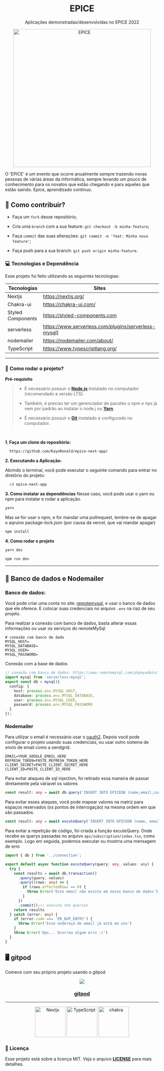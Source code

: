 <h1 align="center">
    <strong>EPICE</strong>
</h1>
<p align="center">
Aplicações demonstradas/desenvolvidas no EPICE 2022
</p>
<p align="center">
    <img src="public/img/svg/undraw_everywhere_together_bdmn.svg" alt="EPICE" width="450"/>
</p>

O 'EPICE' é um evento que ocorre anualmente sempre trazendo novas pessoas de várias áreas da informática, sempre levando um pouco de conhecimento para os novatos que estão chegando e para aqueles que estão saindo. Epice, aprendizado contínuo.

## 🤔 **Como contribuir?**

- Faça um `fork` desse repositório;
  
- Cria uma `branch` com a sua feature: `git checkout -b minha-feature`;
  
- Faça `commit` das suas alterações: `git commit -m 'feat: Minha nova feature'`;

- Faça push para a sua branch: `git push origin minha-feature`.

### **💻 Tecnologias e Dependência**

Esse projeto foi feito utilizando as seguintes tecnologias:

| Tecnologias | Sites |
| ------ | ------ |
| Nextjs | https://nextjs.org/ |
| Chakra-ui | https://chakra-ui.com/ |
| Styled Components | https://styled-components.com |
| serverless | https://www.serverless.com/plugins/serverless-mysql] |
| nodemailer | https://nodemailer.com/about/ |
| TypeScript | https://www.typescriptlang.org/ |

<hr/>

### 🚀 **Como rodar o projeto?**

 **Pré-requisito**
 
<blockquote>

- É necessário possuir o **[Node.js](https://nodejs.org/en/)** instalado no computador (recomendado a versão LTS).

- Também, é preciso ter um gerenciador de pacotes o npm e npx já vem por padrão ao instalar o node.j ou **[Yarn](https://www.npmjs.com/package/yarn)**.

- É necessário possuir o **[Git](https://git-scm.com/)** instalado e configurado no computador.
  
</blockquote>

<br/>

**1. Faça um clone do repositório:**

```bash 
  https://github.com/KayoRonald/epice-next-app/
```

**2. Executando a Aplicação:**

Abrindo o terminal, você pode executar o seguinte comando para entrar no diretório do projeto:

```bash
  cd epice-next-app
```

**3. Como instalar as dependências**
Nesse caso, você pode usar o yarn ou npm para instalar e rodar a aplicação.

```bash
yarn 
```
Mas se for usar o npm, e for mandar uma pullrequest, lembre-se de apagar o aqruivo package-lock.json (por causa da vercel, que vai mandar apagar)
```bash
npm install
```

**4. Como rodar o projeto**

```bash
yarn dev
```
```bash
npm run dev
```

<hr/>

## 🎲 Banco de dados e Nodemailer
 
### Banco de dados:
Você pode criar uma conta no site: [remotemysql](remotemysql.com), e usar o banco de dados que ele oferece. E colocar suas credenciais no arquivo `.env` na riaz de seu projeto.

Para realizar a conexão com banco de dados, basta alterar essas informações ou usar os serviços do remoteMySql
```.env
# conexão com banco de dado
MYSQL_HOST=
MYSQL_DATABASE=
MYSQL_USER=
MYSQL_PASSWORD=
```
Conexão com a base de dados
```ts
// conexão com banco de dados: https://www.remotemysql.com/phpmyadmin/
import mysql from 'serverless-mysql';
export const db = mysql({
  config: {
    host: process.env.MYSQL_HOST,
    database: process.env.MYSQL_DATABASE,
    user: process.env.MYSQL_USER,
    password: process.env.MYSQL_PASSWORD
  }
});
```

### Nodemailer
Para utilizar o email é necessário usar o [oauth2](https://dev.to/chandrapantachhetri/sending-emails-securely-using-node-js-nodemailer-smtp-gmail-and-oauth2-g3a). Depois você pode configurar o projeto usando suas credenciais, ou usar outro sistema de envio de email como a sendgrid.
```.env
EMAIL=YOUR_GOOGLE_EMAIL_HERE
REFRESH_TOKEN=PASTE_REFRESH_TOKEN_HERE
CLIENT_SECRET=PASTE_CLIENT_SECRET_HERE
CLIENT_ID=PASTE_CLIENT_ID_HERE
```

Para evitar ataques de sql injection, foi retirado essa maneira de passar diretamente pela váriavel os valores

```ts
const result: any = await db.query('INSERT INTO EPICEDB (name,email,curso) VALUES('${name}', '${email}', '${curso}')'
```
Para evitar esses ataques, você pode mapear valores na matriz para espaços reservados (os pontos de interrogação) na mesma ordem em que são passados.

```ts
const result: any = await excuteQuery('INSERT INTO EPICEDB (name, email, curso) VALUES (?)', [[name, email, curso]]);
```
Para evitar a repetição de código, foi criada a função excuteQuery. 
Onde recebe as querys passadas no arquivo `api/subscription/index.tsx`, como exemplo. Logo em seguida, 
podemos executar ou mostrra uma mensagem de erro
```ts
import { db } from '../connection';

export default async function excuteQuery(query: any, values: any) {
  try {
    const results = await db.transaction()
      .query(query, values)
      .query((rows: any) => {
        if (rows.affectedRows == 0) {
          throw Error('Este email não existe em nosso banco de dados')
        }
      })
      .commit();// execute the queries
    return results
  } catch (error: any) {
    if (error.code === 'ER_DUP_ENTRY') {
      throw Error('Esse endereço de email já está em uso')
    }
    throw Error('Ops... Ocorreu algum erro :(')
  }
}
```

## 🖥️ gitpod

Comece com seu próprio projeto usando o gitpod

<p align="center">
  <a href="https://gitpod.io/#https://github.com/KayoRonald/epice-next-app">
    <img src="https://gitpod.io/button/open-in-gitpod.svg" />
    <h3 align="center">gitpod</h3>
  </a>
</p>

<hr/>


<p align="center">
  <img src="img/nextjs.png" width="100" title="Nextjs">
  <img src="img/typescript.png" width="100" alt="TypeScript" title="TypeScript">
  <img src="img/chakra-ui.png" width="100" alt="chakra" title="chakra"
</p>

### 📝 **Licença**
Esse projeto está sobre a licença MIT. Veja o arquivo **[LICENSE](LICENSE)** para mais detalhes.

